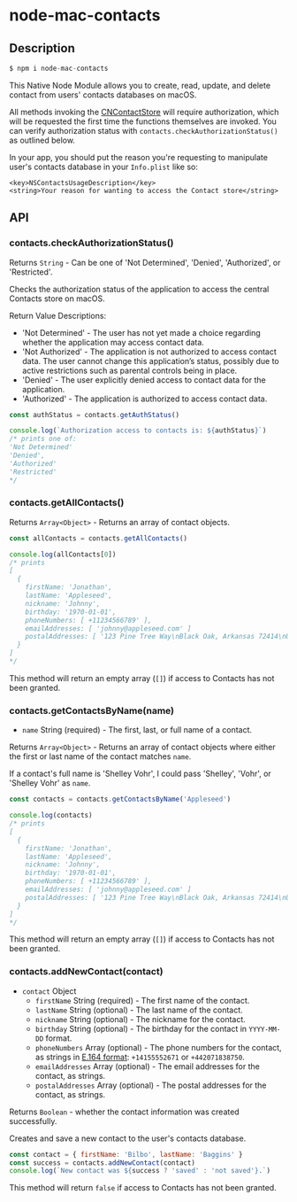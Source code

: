 # node-mac-contacts

## Description

```js
$ npm i node-mac-contacts
```

This Native Node Module allows you to create, read, update, and delete contact from users' contacts databases on macOS.

All methods invoking the [CNContactStore](https://developer.apple.com/documentation/contacts/cncontactstore) will require authorization, which will be requested the first time the functions themselves are invoked. You can verify authorization status with `contacts.checkAuthorizationStatus()` as outlined below.

In your app, you should put the reason you're requesting to manipulate user's contacts database in your `Info.plist` like so:

```
<key>NSContactsUsageDescription</key>
<string>Your reason for wanting to access the Contact store</string>
```

## API

### contacts.checkAuthorizationStatus()

Returns `String` - Can be one of 'Not Determined', 'Denied', 'Authorized', or 'Restricted'.

Checks the authorization status of the application to access the central Contacts store on macOS.

Return Value Descriptions: 
* 'Not Determined' - The user has not yet made a choice regarding whether the application may access contact data.
* 'Not Authorized' - The application is not authorized to access contact data. The user cannot change this application’s status, possibly due to active restrictions such as parental controls being in place.
* 'Denied' - The user explicitly denied access to contact data for the application.
* 'Authorized' - The application is authorized to access contact data.

```js
const authStatus = contacts.getAuthStatus()

console.log(`Authorization access to contacts is: ${authStatus}`)
/* prints one of:
'Not Determined'
'Denied',
'Authorized'
'Restricted'
*/
```

### contacts.getAllContacts()

Returns `Array<Object>` - Returns an array of contact objects.

```js
const allContacts = contacts.getAllContacts()

console.log(allContacts[0])
/* prints
[
  { 
    firstName: 'Jonathan',
    lastName: 'Appleseed',
    nickname: 'Johnny',
    birthday: '1970-01-01',
    phoneNumbers: [ +11234566789' ],
    emailAddresses: [ 'johnny@appleseed.com' ] 
    postalAddresses: [ '123 Pine Tree Way\nBlack Oak, Arkansas 72414\nUnited States' ] 
  }
]
*/
```

This method will return an empty array (`[]`) if access to Contacts has not been granted.

### contacts.getContactsByName(name)

* `name` String (required) - The first, last, or full name of a contact.

Returns `Array<Object>` - Returns an array of contact objects where either the first or last name of the contact matches `name`.

If a contact's full name is 'Shelley Vohr', I could pass 'Shelley', 'Vohr', or 'Shelley Vohr' as `name`.

```js
const contacts = contacts.getContactsByName('Appleseed')

console.log(contacts)
/* prints
[
  { 
    firstName: 'Jonathan',
    lastName: 'Appleseed',
    nickname: 'Johnny',
    birthday: '1970-01-01',
    phoneNumbers: [ +11234566789' ],
    emailAddresses: [ 'johnny@appleseed.com' ] 
    postalAddresses: [ '123 Pine Tree Way\nBlack Oak, Arkansas 72414\nUnited States' ]
  }
]
*/
```

This method will return an empty array (`[]`) if access to Contacts has not been granted.

### contacts.addNewContact(contact)

* `contact` Object
  * `firstName` String (required) - The first name of the contact.
  * `lastName` String (optional) - The last name of the contact.
  * `nickname` String (optional) - The nickname for the contact.
  * `birthday` String (optional) - The birthday for the contact in `YYYY-MM-DD` format.
  * `phoneNumbers` Array<String> (optional) - The phone numbers for the contact, as strings in [E.164 format](https://en.wikipedia.org/wiki/E.164): `+14155552671` or `+442071838750`.
  * `emailAddresses` Array<String> (optional) - The email addresses for the contact, as strings.
  * `postalAddresses` Array<String> (optional) - The postal addresses for the contact, as strings.

Returns `Boolean` - whether the contact information was created successfully.

Creates and save a new contact to the user's contacts database.

```js
const contact = { firstName: 'Bilbo', lastName: 'Baggins' }
const success = contacts.addNewContact(contact)
console.log(`New contact was ${success ? 'saved' : 'not saved'}.`)
```

This method will return `false` if access to Contacts has not been granted.
